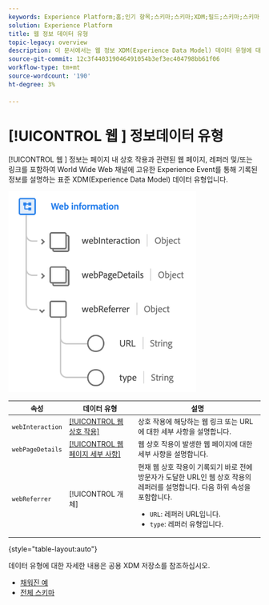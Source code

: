 ```yaml
---
keywords: Experience Platform;홈;인기 항목;스키마;스키마;XDM;필드;스키마;스키마;웹 페이지 정보;데이터 유형;데이터 유형;데이터 유형;웹 페이지
solution: Experience Platform
title: 웹 정보 데이터 유형
topic-legacy: overview
description: 이 문서에서는 웹 정보 XDM(Experience Data Model) 데이터 유형에 대한 개요를 제공합니다.
source-git-commit: 12c3f440319046491054b3ef3ec404798bb61f06
workflow-type: tm+mt
source-wordcount: '190'
ht-degree: 3%

---
```


# [!UICONTROL 웹 ] 정보데이터 유형

[!UICONTROL 웹 ] 정보는 페이지 내 상호 작용과 관련된 웹 페이지, 레퍼러 및/또는 링크를 포함하여 World Wide Web 채널에 고유한 Experience Event를 통해 기록된 정보를 설명하는 표준 XDM(Experience Data Model) 데이터 유형입니다.

![](../images/data-types/web-information.png)

| 속성 | 데이터 유형 | 설명 |
| --- | --- | --- |
| `webInteraction` | [[!UICONTROL 웹 상호 작용]](./web-interaction.md) | 상호 작용에 해당하는 웹 링크 또는 URL에 대한 세부 사항을 설명합니다. |
| `webPageDetails` | [[!UICONTROL 웹 페이지 세부 사항]](./webpage-details.md) | 웹 상호 작용이 발생한 웹 페이지에 대한 세부 사항을 설명합니다. |
| `webReferrer` | [!UICONTROL 개체] | 현재 웹 상호 작용이 기록되기 바로 전에 방문자가 도달한 URL인 웹 상호 작용의 레퍼러를 설명합니다. 다음 하위 속성을 포함합니다. <ul><li>`URL`: 레퍼러 URL입니다.</li><li>`type`: 레퍼러 유형입니다.</li></ul> |

{style=&quot;table-layout:auto&quot;}

데이터 유형에 대한 자세한 내용은 공용 XDM 저장소를 참조하십시오.

* [채워진 예](https://github.com/adobe/xdm/blob/master/components/datatypes/webinfo.example.1.json)
* [전체 스키마](https://github.com/adobe/xdm/blob/master/components/datatypes/webinfo.schema.json)
